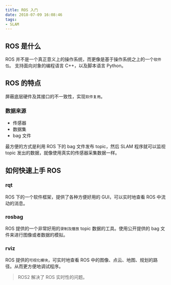 ```yaml
---
title: ROS 入门
date: 2018-07-09 16:08:46
tags:
- SLAM
---
```

## ROS 是什么
ROS 并不是一个真正意义上的操作系统，而更像是基于操作系统之上的一个`软件包`。
支持面向对象的编程语言 C++，以及脚本语言 Python。
## ROS 的特点
屏蔽底层硬件及其接口的不一致性，实现`软件复用`。
<!--more-->
### 数据来源
* 传感器
* 数据集
* bag 文件

最方便的方式是利用 ROS 下的 bag 文件发布 topic，然后 SLAM 程序就可以监视 topic 发出的数据，就像使用真实的传感器采集数据一样。
## 如何快速上手 ROS
### rqt
ROS 下的一个软件框架，提供了各种方便好用的 GUI，可以实时地查看 ROS 中流动的消息。
### rosbag
ROS 提供的一个非常好用的`录制及播放` topic 数据的工具。使用公开提供的 bag 文件来进行图像或者数据的模拟。
### rviz
ROS 提供的`可视化模块`，可实时地查看 ROS 中的图像、点云、地图、规划的路径。从而更方便地调试程序。
> ROS2 解决了 ROS 实时性的问题。
